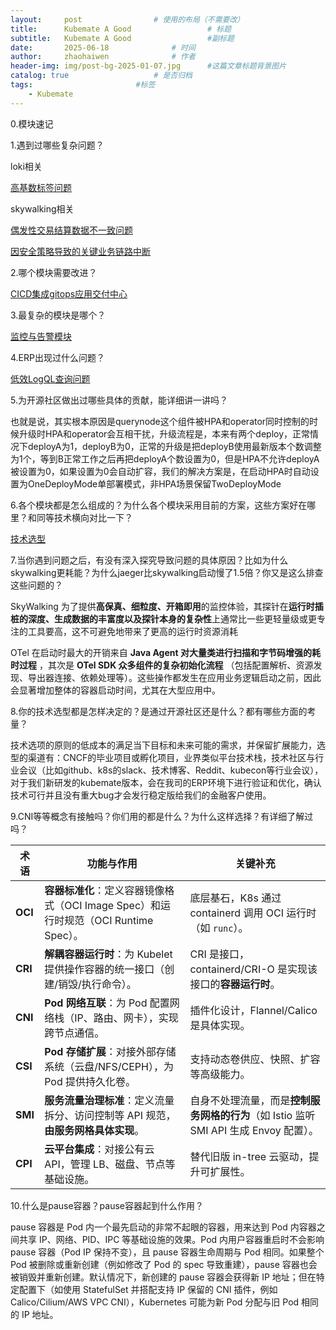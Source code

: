 ```yaml
---
layout:     post   				# 使用的布局（不需要改）
title:      Kubemate A Good           		# 标题 
subtitle:   Kubemate A Good 				#副标题
date:       2025-06-18				# 时间
author:     zhaohaiwen 				# 作者
header-img: img/post-bg-2025-01-07.jpg		#这篇文章标题背景图片
catalog: true 					# 是否归档
tags:						#标签
    - Kubemate
---
```

0.模块速记

1.遇到过哪些复杂问题？

loki相关

[高基数标签问题](https://hodie-aurora.github.io/2025/06/03/Kubemate-Loki-%E9%AB%98%E5%9F%BA%E6%95%B0%E6%A0%87%E7%AD%BE%E9%97%AE%E9%A2%98/)

skywalking相关

[偶发性交易结算数据不一致问题](https://hodie-aurora.github.io/2025/06/03/Kubemate-%E9%93%BE%E8%B7%AF%E8%BF%BD%E8%B8%AA-%E5%81%B6%E5%8F%91%E6%80%A7%E4%BA%A4%E6%98%93%E7%BB%93%E7%AE%97%E6%95%B0%E6%8D%AE%E4%B8%8D%E4%B8%80%E8%87%B4%E9%97%AE%E9%A2%98/)

[因安全策略导致的关键业务链路中断](https://hodie-aurora.github.io/2025/06/03/Kubemate-%E9%93%BE%E8%B7%AF%E8%BF%BD%E8%B8%AA-%E5%9B%A0%E5%AE%89%E5%85%A8%E7%AD%96%E7%95%A5%E5%AF%BC%E8%87%B4%E7%9A%84%E5%85%B3%E9%94%AE%E4%B8%9A%E5%8A%A1%E9%93%BE%E8%B7%AF%E4%B8%AD%E6%96%AD/)

2.哪个模块需要改进？

[CICD集成gitops应用交付中心](https://hodie-aurora.github.io/2025/06/03/Kubemate-CICD-%E9%9B%86%E6%88%90-GitOps-%E5%BA%94%E7%94%A8%E4%BA%A4%E4%BB%98%E4%B8%AD%E5%BF%83/)

3.最复杂的模块是哪个？

[监控与告警模块](https://hodie-aurora.github.io/2025/06/03/Kubemate-%E7%9B%91%E6%8E%A7%E4%B8%8E%E5%91%8A%E8%AD%A6%E6%A8%A1%E5%9D%97/)

4.ERP出现过什么问题？

[低效LogQL查询问题](https://hodie-aurora.github.io/2025/06/03/Kubemate-Loki-%E4%BD%8E%E6%95%88LogQL%E6%9F%A5%E8%AF%A2%E9%97%AE%E9%A2%98/)

5.为开源社区做出过哪些具体的贡献，能详细讲一讲吗？

也就是说，其实根本原因是querynode这个组件被HPA和operator同时控制的时候升级时HPA和operator会互相干扰，升级流程是，本来有两个deploy，正常情况下deployA为1，deployB为0，正常的升级是把deployB使用最新版本个数调整为1个，等到B正常工作之后再把deployA个数设置为0，但是HPA不允许deployA被设置为0，如果设置为0会自动扩容，我们的解决方案是，在启动HPA时自动设置为OneDeployMode单部署模式，非HPA场景保留TwoDeployMode

6.各个模块都是怎么组成的？为什么各个模块采用目前的方案，这些方案好在哪里？和同等技术横向对比一下？

[技术选型](https://hodie-aurora.github.io/2025/06/03/Kubemate-%E6%8A%80%E6%9C%AF%E9%80%89%E5%9E%8B/)

7.当你遇到问题之后，有没有深入探究导致问题的具体原因？比如为什么skywalking更耗能？为什么jaeger比skywalking启动慢了1.5倍？你又是这么排查这些问题的？

SkyWalking 为了提供**高保真、细粒度、开箱即用**的监控体验，其探针在**运行时插桩的深度、生成数据的丰富度以及探针本身的复杂性**上通常比一些更轻量级或更专注的工具要高，这不可避免地带来了更高的运行时资源消耗

OTel 在启动时最大的开销来自  **Java Agent 对大量类进行扫描和字节码增强的耗时过程** ，其次是  **OTel SDK 众多组件的复杂初始化流程** （包括配置解析、资源发现、导出器连接、依赖处理等）。这些操作都发生在应用业务逻辑启动之前，因此会显著增加整体的容器启动时间，尤其在大型应用中。

8.你的技术选型都是怎样决定的？是通过开源社区还是什么？都有哪些方面的考量？

技术选项的原则的低成本的满足当下目标和未来可能的需求，并保留扩展能力，选型的渠道有：CNCF的毕业项目或孵化项目，业界类似平台技术栈，技术社区与行业会议（比如github、k8s的slack、技术博客、Reddit、kubecon等行业会议），对于我们新研发的kubemate版本，会在我司的ERP环境下进行验证和优化，确认技术可行并且没有重大bug才会发行稳定版给我们的金融客户使用。

9.CNI等等概念有接触吗？你们用的都是什么？为什么这样选择？有详细了解过吗？

| 术语          | 功能与作用                                                                                    | 关键补充                                                                                    |
| ------------- | --------------------------------------------------------------------------------------------- | ------------------------------------------------------------------------------------------- |
| **OCI** | **容器标准化**：定义容器镜像格式（OCI Image Spec）和运行时规范（OCI Runtime Spec）。    | 底层基石，K8s 通过 containerd 调用 OCI 运行时（如 `runc`）。                              |
| **CRI** | **解耦容器运行时**：为 Kubelet 提供操作容器的统一接口（创建/销毁/执行命令）。           | CRI 是接口，containerd/CRI-O 是实现该接口的**容器运行时**。                           |
| **CNI** | **Pod 网络互联**：为 Pod 配置网络栈（IP、路由、网卡），实现跨节点通信。                 | 插件化设计，Flannel/Calico 是具体实现。                                                     |
| **CSI** | **Pod 存储扩展**：对接外部存储系统（云盘/NFS/CEPH），为 Pod 提供持久化卷。              | 支持动态卷供应、快照、扩容等高级能力。                                                      |
| **SMI** | **服务流量治理标准**：定义流量拆分、访问控制等 API 规范，**由服务网格具体实现**。 | 自身不处理流量，而是**控制服务网格的行为**（如 Istio 监听 SMI API 生成 Envoy 配置）。 |
| **CPI** | **云平台集成**：对接公有云 API，管理 LB、磁盘、节点等基础设施。                         | 替代旧版 in-tree 云驱动，提升可扩展性。                                                     |

10.什么是pause容器？pause容器起到什么作用？

pause 容器是 Pod 内一个最先启动的非常不起眼的容器，用来达到 Pod 内容器之间共享 IP、网络、PID、IPC 等基础设施的效果。Pod 内用户容器重启时不会影响 pause 容器（Pod IP 保持不变），且 pause 容器生命周期与 Pod 相同。如果整个 Pod 被删除或重新创建（例如修改了 Pod 的 spec 导致重建），pause 容器也会被销毁并重新创建。默认情况下，新创建的 pause 容器会获得新 IP 地址；但在特定配置下（如使用 StatefulSet 并搭配支持 IP 保留的 CNI 插件，例如 Calico/Cilium/AWS VPC CNI），Kubernetes 可能为新 Pod 分配与旧 Pod 相同的 IP 地址。
